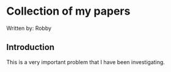 # Collection of my papers

Written by: Robby

## Introduction

This is a very important problem that I have been investigating.

